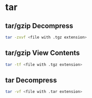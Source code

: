 # tar

## tar/gzip Decompress

```bash
tar -zxvf <file with .tgz extension>
```

## tar/gzip View Contents

```bash
tar -tf <file with .tgz extension>
```

## tar Decompress

```bash
tar -vf <file with .tar extension>
```
